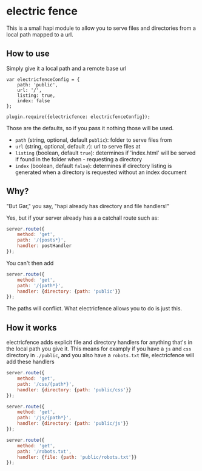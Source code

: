 # electric fence

This is a small hapi module to allow you to serve files and directories
from a local path mapped to a url.

## How to use

Simply give it a local path and a remote base url

```
var electricfenceConfig = {
    path: 'public',
    url: '/',
    listing: true,
    index: false
};

plugin.require({electricfence: electricfenceConfig});
```
Those are the defaults, so if you pass it nothing those will be used.

- ``path`` (string, optional, default ``public``): folder to serve files from
- ``url`` (string, optional, default ``/``): url to serve files at
- ``listing`` (boolean, default ``true``): determines if 'index.html' will be served if found in the folder when - requesting a directory
- ``index`` (boolean, default ``false``): determines if directory listing is generated when a directory is requested without an index document

## Why?

"But Gar," you say, "hapi already has directory and file handlers!"

Yes, but if your server already has a a catchall route such as:

```javascript
server.route({
    method: 'get',
    path: '/{posts*}',
    handler: postHandler
});
```

You can't then add

```javascript
server.route({
    method: 'get',
    path: '/{path*}',
    handler: {directory: {path: 'public'}}
});
```

The paths will conflict.  What electricfence allows you to do is just this.

## How it works

electricfence adds explicit file and directory handlers for anything that's in the local path you give it.  This means for examply if you have a ``js`` and ``css`` directory in ``./public``, and you also have a ``robots.txt`` file, electricfence will add these handlers


```javascript
server.route({
    method: 'get',
    path: '/css/{path*}',
    handler: {directory: {path: 'public/css'}}
});

server.route({
    method: 'get',
    path: '/js/{path*}',
    handler: {directory: {path: 'public/js'}}
});

server.route({
    method: 'get',
    path: '/robots.txt',
    handler: {file: {path: 'public/robots.txt'}}
});
```

